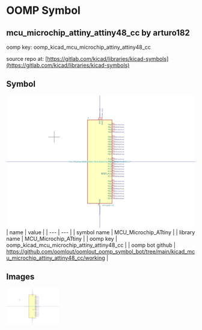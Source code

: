# OOMP Symbol  
## mcu_microchip_attiny_attiny48_cc  by arturo182  
  
oomp key: oomp_kicad_mcu_microchip_attiny_attiny48_cc  
  
source repo at: [https://gitlab.com/kicad/libraries/kicad-symbols](https://gitlab.com/kicad/libraries/kicad-symbols)  
## Symbol  
  
[![working.png](working_600.png)](working.png)  
| name | value | 
| --- | --- | 
| symbol name | MCU_Microchip_ATtiny | 
| library name | MCU_Microchip_ATtiny | 
| oomp key | oomp_kicad_mcu_microchip_attiny_attiny48_cc | 
| oomp bot github | https://github.com/oomlout/oomlout_oomp_symbol_bot/tree/main/kicad_mcu_microchip_attiny_attiny48_cc/working | 
## Images  
  
[![working.png](working_140.png)](working.png)  
